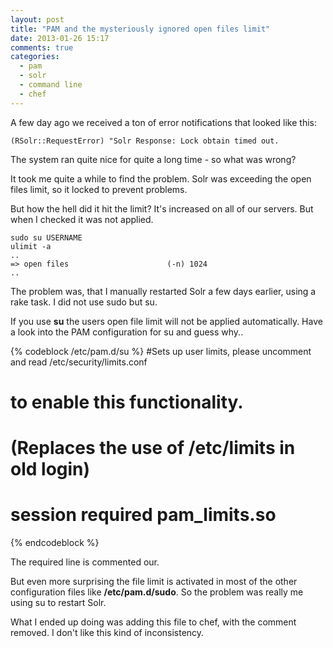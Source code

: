 ```yaml
---
layout: post
title: "PAM and the mysteriously ignored open files limit"
date: 2013-01-26 15:17
comments: true
categories: 
  - pam
  - solr
  - command line
  - chef
---
```


A few day ago we received a ton of error notifications that looked like
this:

    (RSolr::RequestError) "Solr Response: Lock obtain timed out.

The system ran quite nice for quite a long time - so what was wrong?

It took me quite a while to find the problem. Solr was exceeding the open files limit, so it locked to prevent
problems.

But how the hell did it hit the limit? It's increased on all of our servers. But when I checked it was not applied.

    sudo su USERNAME
    ulimit -a
    ..
    => open files                      (-n) 1024
    ..

The problem was, that I manually restarted Solr a few days earlier, using a rake task. I did not use sudo but su.

If you use **su** the users open file limit will not be applied automatically. Have a look into the PAM configuration for su and guess why..

{% codeblock /etc/pam.d/su %}
#Sets up user limits, please uncomment and read /etc/security/limits.conf
# to enable this functionality.
# (Replaces the use of /etc/limits in old login)
# session    required   pam_limits.so
{% endcodeblock %}

The required line is commented our.

But even more surprising the file limit is activated in most of the other configuration files like **/etc/pam.d/sudo**. So the problem was really me using su to restart Solr.

What I ended up doing was adding this file to chef, with the comment removed. I don't like this kind of inconsistency.
